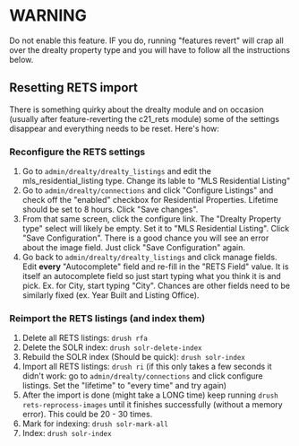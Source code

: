 # WARNING
Do not enable this feature. IF you do, running "features revert" will crap all
over the drealty property type and you will have to follow all the instructions
below.

## Resetting RETS import
There is something quirky about the drealty module and on occasion (usually
after feature-reverting the c21_rets module) some of the settings disappear and
everything needs to be reset. Here's how:

### Reconfigure the RETS settings

1. Go to ```admin/drealty/drealty_listings``` and edit the
   mls_residential_listing type. Change its lable to "MLS Residential Listing"
1. Go to ```admin/drealty/connections``` and click "Configure Listings" and
   check off the "enabled" checkbox for Residential Properties. Lifetime should
   be set to 8 hours. Click "Save changes".
2. From that same screen, click the configure link. The "Drealty Property type"
   select will likely be empty. Set it to "MLS Residential Listing". Click "Save
   Configuration". There is a good chance you will see an error about the image
   field. Just click "Save Configuration" again.
3. Go back to ```admin/drealty/drealty_listings``` and click manage fields. Edit
   **every** "Autocomplete" field and re-fill in the "RETS Field" value. It is
   itself an autocomplete field so just start typing what you think it is and
   pick. Ex. for City, start typing "City". Chances are other fields need to be
   similarly fixed (ex. Year Built and Listing Office).

### Reimport the RETS listings (and index them)

1. Delete all RETS listings: ```drush rfa```
2. Delete the SOLR index: ```drush solr-delete-index```
3. Rebuild the SOLR index (Should be quick): ```drush solr-index```
4. Import all RETS listings: ```drush ri``` (if this only takes a few seconds it
   didn't work: go to ```admin/drealty/connections``` and click configure
   listings. Set the "lifetime" to "every time" and try again)
5. After the import is done (might take a LONG time) keep running
   ```drush rets-reprocess-images``` until it finishes successfully (without a
   memory error). This could be 20 - 30 times.
6. Mark for indexing: ```drush solr-mark-all```
7. Index: ```drush solr-index```
